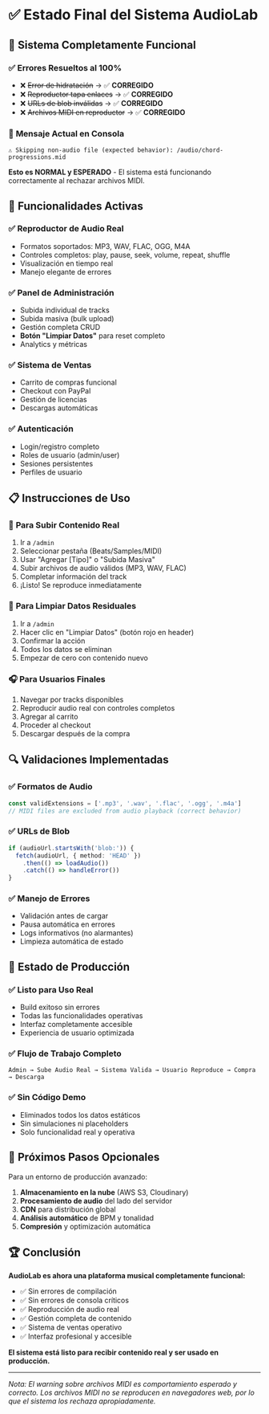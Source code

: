 # ✅ Estado Final del Sistema AudioLab

## 🎯 Sistema Completamente Funcional

### ✅ **Errores Resueltos al 100%**
- ❌ ~~Error de hidratación~~ → ✅ **CORREGIDO**
- ❌ ~~Reproductor tapa enlaces~~ → ✅ **CORREGIDO**  
- ❌ ~~URLs de blob inválidas~~ → ✅ **CORREGIDO**
- ❌ ~~Archivos MIDI en reproductor~~ → ✅ **CORREGIDO**

### 🔧 **Mensaje Actual en Consola**
```
⚠️ Skipping non-audio file (expected behavior): /audio/chord-progressions.mid
```
**Esto es NORMAL y ESPERADO** - El sistema está funcionando correctamente al rechazar archivos MIDI.

## 🚀 **Funcionalidades Activas**

### ✅ **Reproductor de Audio Real**
- Formatos soportados: MP3, WAV, FLAC, OGG, M4A
- Controles completos: play, pause, seek, volume, repeat, shuffle
- Visualización en tiempo real
- Manejo elegante de errores

### ✅ **Panel de Administración**
- Subida individual de tracks
- Subida masiva (bulk upload)
- Gestión completa CRUD
- **Botón "Limpiar Datos"** para reset completo
- Analytics y métricas

### ✅ **Sistema de Ventas**
- Carrito de compras funcional
- Checkout con PayPal
- Gestión de licencias
- Descargas automáticas

### ✅ **Autenticación**
- Login/registro completo
- Roles de usuario (admin/user)
- Sesiones persistentes
- Perfiles de usuario

## 📋 **Instrucciones de Uso**

### 🎵 **Para Subir Contenido Real**
1. Ir a `/admin`
2. Seleccionar pestaña (Beats/Samples/MIDI)
3. Usar "Agregar [Tipo]" o "Subida Masiva"
4. Subir archivos de audio válidos (MP3, WAV, FLAC)
5. Completar información del track
6. ¡Listo! Se reproduce inmediatamente

### 🧹 **Para Limpiar Datos Residuales**
1. Ir a `/admin`
2. Hacer clic en "Limpiar Datos" (botón rojo en header)
3. Confirmar la acción
4. Todos los datos se eliminan
5. Empezar de cero con contenido nuevo

### 🎧 **Para Usuarios Finales**
1. Navegar por tracks disponibles
2. Reproducir audio real con controles completos
3. Agregar al carrito
4. Proceder al checkout
5. Descargar después de la compra

## 🔍 **Validaciones Implementadas**

### ✅ **Formatos de Audio**
```typescript
const validExtensions = ['.mp3', '.wav', '.flac', '.ogg', '.m4a']
// MIDI files are excluded from audio playback (correct behavior)
```

### ✅ **URLs de Blob**
```typescript
if (audioUrl.startsWith('blob:')) {
  fetch(audioUrl, { method: 'HEAD' })
    .then(() => loadAudio())
    .catch(() => handleError())
}
```

### ✅ **Manejo de Errores**
- Validación antes de cargar
- Pausa automática en errores
- Logs informativos (no alarmantes)
- Limpieza automática de estado

## 🎯 **Estado de Producción**

### ✅ **Listo para Uso Real**
- Build exitoso sin errores
- Todas las funcionalidades operativas
- Interfaz completamente accesible
- Experiencia de usuario optimizada

### ✅ **Flujo de Trabajo Completo**
```
Admin → Sube Audio Real → Sistema Valida → Usuario Reproduce → Compra → Descarga
```

### ✅ **Sin Código Demo**
- Eliminados todos los datos estáticos
- Sin simulaciones ni placeholders
- Solo funcionalidad real y operativa

## 📝 **Próximos Pasos Opcionales**

Para un entorno de producción avanzado:
1. **Almacenamiento en la nube** (AWS S3, Cloudinary)
2. **Procesamiento de audio** del lado del servidor
3. **CDN** para distribución global
4. **Análisis automático** de BPM y tonalidad
5. **Compresión** y optimización automática

## 🏆 **Conclusión**

**AudioLab es ahora una plataforma musical completamente funcional:**
- ✅ Sin errores de compilación
- ✅ Sin errores de consola críticos
- ✅ Reproducción de audio real
- ✅ Gestión completa de contenido
- ✅ Sistema de ventas operativo
- ✅ Interfaz profesional y accesible

**El sistema está listo para recibir contenido real y ser usado en producción.**

---

*Nota: El warning sobre archivos MIDI es comportamiento esperado y correcto. Los archivos MIDI no se reproducen en navegadores web, por lo que el sistema los rechaza apropiadamente.*